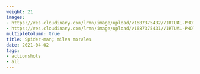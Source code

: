 ```yaml
---
weight: 21
images:
- https://res.cloudinary.com/lrmn/image/upload/v1687375432/VIRTUAL-PHOTOGRAPHY/spiderman/lrmn_1_savdjy.png
- https://res.cloudinary.com/lrmn/image/upload/v1687375431/VIRTUAL-PHOTOGRAPHY/spiderman/lrmn_10_ezni4a.png
multipleColumn: true
title: Spider-man; miles morales
date: 2021-04-02
tags:
- actionshots
- all
---
```

